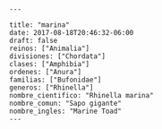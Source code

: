 
      ---

      title: "marina"
      date: 2017-08-18T20:46:32-06:00
      draft: false
      reinos: ["Animalia"]
      divisiones: ["Chordata"]
      clases: ["Amphibia"]
      ordenes: ["Anura"]
      familias: ["Bufonidae"]
      generos: ["Rhinella"]
      nombre_cientifico: "Rhinella marina"
      nombre_comun: "Sapo gigante"
      nombre_ingles: "Marine Toad"
      ---

      